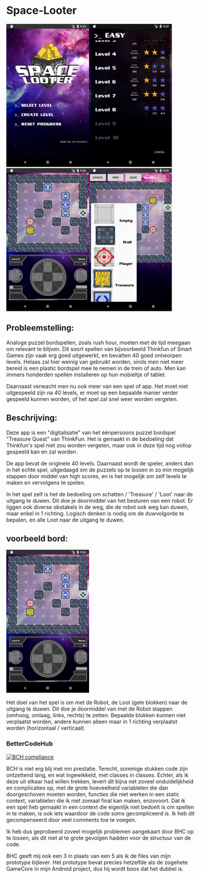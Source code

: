 # Space-Looter

<img src="doc/documentation/phase%20final%20screenshots/Menu.png" alt="Drawing" width="220" height="380"/><img src="doc/documentation/phase%20final%20screenshots/device-2018-02-01-152404.png" alt="Drawing" width="220" height="380"/><img src="doc/documentation/phase%20final%20screenshots/Game.png" alt="Drawing" width="220" height="380"/><img src="doc/documentation/phase%20final%20screenshots/Create.png" alt="Drawing" width="220" height="380"/>

## Probleemstelling:
Analoge puzzel bordspellen, zoals rush hour, moeten met de tijd meegaan om relevant te blijven. Dit soort spellen van bijvoorbeeld Thinkfun of Smart Games zijn vaak erg goed uitgewerkt, en bevatten 40 goed ontworpen levels. Helaas zal hier weinig van gebruikt worden, sinds men niet meer bereid is een plastic bordspel mee te nemen in de trein of auto. Men kan immers honderden spellen installeren op hun mobieltje of tablet. 

Daarnaast verwacht men nu ook meer van een spel of app. Het moet niet uitgespeeld zijn na 40 levels, er moet op een bepaalde manier verder gespeeld kunnen worden, of het spel zal snel weer worden vergeten. 

## Beschrijving:

Deze app is een "digitalisatie" van het éénpersoons puzzel bordspel "Treasure Quest" van ThinkFun. Het is gemaakt in de bedoeling dat Thinkfun's spel niet zou worden vergeten, maar ook in deze tijd nog vollop gespeeld kan en zal worden.

De app bevat de originele 40 levels. Daarnaast wordt de speler, anders dan in het echte spel, uitgedaagd om de puzzels op te lossen in zo min mogelijk stappen door middel van high scores, en is het mogelijk om zelf levels te maken en vervolgens te spelen.

In het spel zelf is het de bedoeling om schatten / 'Treasure' / 'Loot' naar de uitgang te duwen. Dit doe je doormiddel van het besturen van een robot. Er liggen ook diverse obstakels in de weg, die de robot ook weg kan duwen, maar enkel in 1 richting. Logisch denken is nodig om de duwvolgorde te bepalen, en alle Loot naar de uitgang te duwen.

## voorbeeld bord:

<img src="doc/documentation/phase%20final%20screenshots/Game.png" alt="Drawing" width="220" height="380"/>

Het doel van het spel is om met de Robot, de Loot (gele blokken) naar de uitgang te duwen. Dit doe je doormiddel van met de Robot stappen (omhoog, omlaag, links, rechts) te zetten. Bepaalde blokken kunnen niet verplaatst worden, andere kunnen alleen maar in 1 richting verplaatst worden (horizontaal / verticaal)

### BetterCodeHub 
[![BCH compliance](https://bettercodehub.com/edge/badge/josfeenstra/Space-Looter?branch=master)](https://bettercodehub.com/)

BCH is niet erg blij met mn prestatie. Terecht, sommige stukken code zijn ontzettend lang, en wat ingewikkeld, met classes in classes. Echter, als ik deze uit elkaar had willen trekken, levert dit bijna net zoveel onduidelijkheid en complicaties op, met de grote hoeveelheid variablelen die dan doorgeschoven moeten worden, functies die niet werken in een static context, variablelen die ik niet zomaal final kan maken, enzovoort. Dat ik een spel heb gemaakt in een context die eigenlijk niet bedoelt is om spellen in te maken, is ook iets waardoor de code soms gecompliceerd is. Ik heb dit gecompenseerd door veel comments toe te voegen. 

Ik heb dus geprobeerd zoveel mogelijk problemen aangekaart door BHC op te lossen, als dit niet al te grote gevolgen hadden voor de structuur van de code. 

BHC geeft mij ook een 3 in plaats van een 5 als ik de files van mijn prototype bijlever. Het prototype bevat precies hetzelfde als de zogehete GameCore in mijn Android project, dus hij wordt boos dat het dubbel is.  

